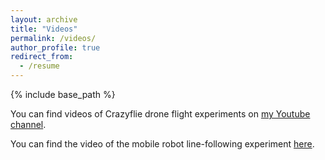 ```yaml
---
layout: archive
title: "Videos"
permalink: /videos/
author_profile: true
redirect_from:
  - /resume
---
```


{% include base_path %}

You can find videos of Crazyflie drone flight experiments on <a href="https://www.youtube.com/@yuhsiangsu4031" target="_blank" rel="noopener noreferrer">my Youtube channel</a>.
 
You can find the video of the mobile robot line-following experiment <a href="https://drive.google.com/file/d/1i5pPgqPKIYzoM4CCm2p-gLjX-uOaQoQe/view?t=2" target="_blank" rel="noopener noreferrer">here</a>.